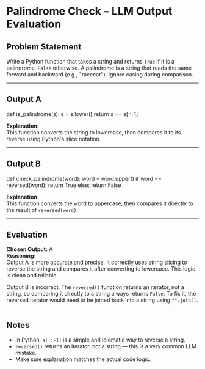 # Palindrome Check – LLM Output Evaluation

## Problem Statement
Write a Python function that takes a string and returns `True` if it is a palindrome, `False` otherwise. A palindrome is a string that reads the same forward and backward (e.g., "racecar"). Ignore casing during comparison.

---

## Output A
def is_palindrome(s):
    s = s.lower()
    return s == s[::-1]

**Explanation:**  
This function converts the string to lowercase, then compares it to its reverse using Python's slice notation.

---

## Output B
def check_palindrome(word):
    word = word.upper()
    if word == reversed(word):
        return True
    else:
        return False

**Explanation:**  
This function converts the word to uppercase, then compares it directly to the result of `reversed(word)`.

---

## Evaluation

**Chosen Output:** A  
**Reasoning:**  
Output A is more accurate and precise. It correctly uses string slicing to reverse the string and compares it after converting to lowercase. This logic is clean and reliable.

Output B is incorrect. The `reversed()` function returns an iterator, not a string, so comparing it directly to a string always returns `False`. To fix it, the reversed iterator would need to be joined back into a string using `"".join()`.

---

## Notes
- In Python, `s[::-1]` is a simple and idiomatic way to reverse a string.
- `reversed()` returns an iterator, not a string — this is a very common LLM mistake.
- Make sure explanation matches the actual code logic.
